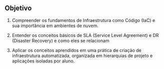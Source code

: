 ## Objetivo

1. Compreender os fundamentos de Infraestrutura como Código (IaC) e sua importância em ambientes de nuvem.

2. Entender os conceitos básicos de SLA (Service Level Agreement) e DR (Disaster Recovery) e como eles se relacionam

3. Aplicar os conceitos aprendidos em uma prática de criação de infraestrutura automatizada, organizada em hierarquias de projeto e aplicações isoladas por aluno.